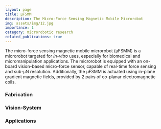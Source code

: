 ```yaml
---
layout: page
title: μFSMM
description: The Micro-Force Sensing Magnetic Mobile Microrobot
img: assets/img/12.jpg
importance: 1
category: microrobotic research
related_publications: true
---
```


The micro-force sensing magnetic mobile microrobot  (μFSMM) is a microrobot targeted for *in-vitro* uses, especially for biomedical and micromanipulation applications. The microrobot is equipped with an on-board vision-based micro-force sensor, capable of real-time force sensing and sub-μN resolution. Additionally, the μFSMM is actuated using in-plane gradient magnetic fields, provided by 2 pairs of co-planar electromagnetic coils. 

### Fabrication

### Vision-System

### Applications

